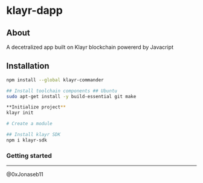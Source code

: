 # klayr-dapp

## About
A decetralized app built on Klayr blockchain powererd by Javacript

## Installation

```sh
npm install --global klayr-commander

## Install toolchain components ## Ubuntu
sudo apt-get install -y build-essential git make

**Initialize project**
klayr init

# Create a module

## Install klayr SDK
npm i klayr-sdk

```

### Getting started



------------------

@0xJonaseb11